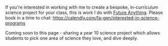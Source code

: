 


If you're interested in working with me to create a bespoke, in-curriculum science project for your class, this is work I do with [Future Anything](https://futureanything.com/). 
Please book in a time to chat: https://calendly.com/fa-gen/interested-in-science-programs

Coming soon to this page - sharing a year 10 science project which allows students to pick one area of science they love, and dive deeply.
